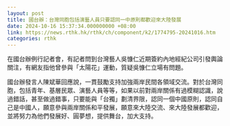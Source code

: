 ```yaml
---
layout: post
title: 國台辦：台灣同胞包括演藝人員只要認同一中原則都歡迎來大陸發展
date: 2024-10-16 15:37:34.000000000 +08:00
link: https://news.rthk.hk/rthk/ch/component/k2/1774795-20241016.htm
categories: rthk
---
```


在國台辦例行記者會，有記者問到台灣藝人吳慷仁近期簽約內地經紀公司引發輿論關注，有網友指他曾參與「太陽花」運動，質疑吳慷仁立場有問題。

國台辦發言人陳斌華回應說，一貫鼓勵支持加強兩岸民間各領域交流。對於台灣同胞，包括青年、基層民眾、演藝人員等等，如果以前對兩岸關係有過模糊認識，說過錯話，甚至做過錯事，只要能與「台獨」劃清界限，認同一個中國原則，認同自己是中國人，願意參與兩岸關係和平發展，願意來大陸交流、來大陸發展都歡迎，並將努力為他們發展好、圓夢想，提供舞台，加大支持。
